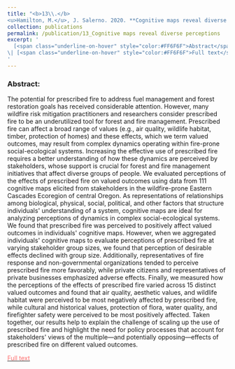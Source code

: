 ```yaml
---
title: "<b>13\\.</b> 
<u>Hamilton, M.</u>, J. Salerno. 2020. **Cognitive maps reveal diverse perceptions of how prescribed fire affects forests and communities.** Frontiers in Forests and Global Change. 3, 75. <img src='../images/open_access.png'>"
collection: publications
permalink: /publication/13_Cognitive maps reveal diverse perceptions
excerpt: '
  [<span class="underline-on-hover" style="color:#FF6F6F">Abstract</span>](../publication/13_Cognitive maps reveal diverse perceptions)
\| [<span class="underline-on-hover" style="color:#FF6F6F">Full text</span>](https://doi.org/10.3389/ffgc.2020.00075)
'
---
```


### Abstract:
The potential for prescribed fire to address fuel management and forest restoration goals has received considerable attention. However, many wildfire risk mitigation practitioners and researchers consider prescribed fire to be an underutilized tool for forest and fire management. Prescribed fire can affect a broad range of values (e.g., air quality, wildlife habitat, timber, protection of homes) and these effects, which we term valued outcomes, may result from complex dynamics operating within fire-prone social-ecological systems. Increasing the effective use of prescribed fire requires a better understanding of how these dynamics are perceived by stakeholders, whose support is crucial for forest and fire management initiatives that affect diverse groups of people. We evaluated perceptions of the effects of prescribed fire on valued outcomes using data from 111 cognitive maps elicited from stakeholders in the wildfire-prone Eastern Cascades Ecoregion of central Oregon. As representations of relationships among biological, physical, social, political, and other factors that structure individuals' understanding of a system, cognitive maps are ideal for analyzing perceptions of dynamics in complex social-ecological systems. We found that prescribed fire was perceived to positively affect valued outcomes in individuals' cognitive maps. However, when we aggregated individuals' cognitive maps to evaluate perceptions of prescribed fire at varying stakeholder group sizes, we found that perception of desirable effects declined with group size. Additionally, representatives of fire response and non-governmental organizations tended to perceive prescribed fire more favorably, while private citizens and representatives of private businesses emphasized adverse effects. Finally, we measured how the perceptions of the effects of prescribed fire varied across 15 distinct valued outcomes and found that air quality, aesthetic values, and wildlife habitat were perceived to be most negatively affected by prescribed fire, while cultural and historical values, protection of flora, water quality, and firefighter safety were perceived to be most positively affected. Taken together, our results help to explain the challenge of scaling up the use of prescribed fire and highlight the need for policy processes that account for stakeholders' views of the multiple—and potentially opposing—effects of prescribed fire on different valued outcomes.




[<span class="underline-on-hover" style="color:#FF6F6F">Full text</span>](https://doi.org/10.3389/ffgc.2020.00075)

